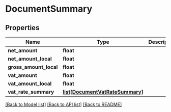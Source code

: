 # DocumentSummary

## Properties
Name | Type | Description | Notes
------------ | ------------- | ------------- | -------------
**net_amount** | **float** |  | [optional] 
**net_amount_local** | **float** |  | [optional] 
**gross_amount_local** | **float** |  | [optional] 
**vat_amount** | **float** |  | [optional] 
**vat_amount_local** | **float** |  | [optional] 
**vat_rate_summary** | [**list[DocumentVatRateSummary]**](DocumentVatRateSummary.md) |  | [optional] 

[[Back to Model list]](../README.md#documentation-for-models) [[Back to API list]](../README.md#documentation-for-api-endpoints) [[Back to README]](../README.md)

